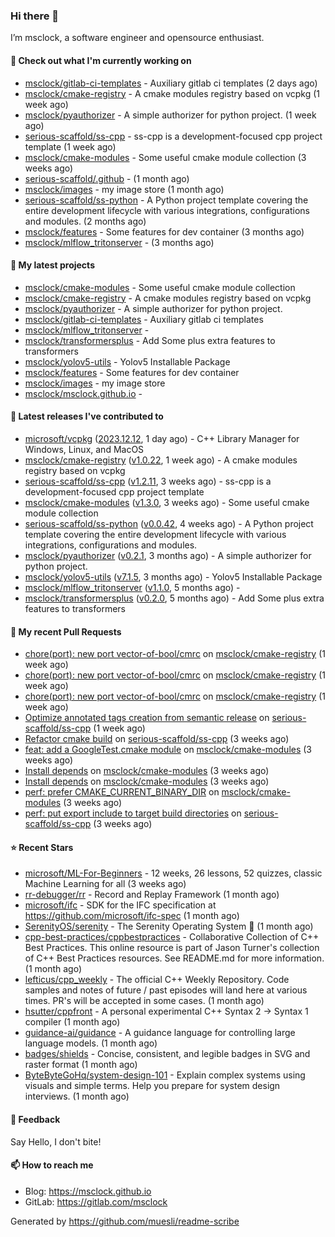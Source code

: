 ### Hi there 👋

I’m msclock, a software engineer and opensource enthusiast.

#### 👷 Check out what I'm currently working on

- [msclock/gitlab-ci-templates](https://github.com/msclock/gitlab-ci-templates) - Auxiliary gitlab ci templates (2 days ago)
- [msclock/cmake-registry](https://github.com/msclock/cmake-registry) - A cmake modules registry based on vcpkg (1 week ago)
- [msclock/pyauthorizer](https://github.com/msclock/pyauthorizer) - A simple authorizer for python project. (1 week ago)
- [serious-scaffold/ss-cpp](https://github.com/serious-scaffold/ss-cpp) - ss-cpp is a development-focused cpp project template (1 week ago)
- [msclock/cmake-modules](https://github.com/msclock/cmake-modules) - Some useful cmake module collection (3 weeks ago)
- [serious-scaffold/.github](https://github.com/serious-scaffold/.github) -  (1 month ago)
- [msclock/images](https://github.com/msclock/images) - my image store (1 month ago)
- [serious-scaffold/ss-python](https://github.com/serious-scaffold/ss-python) - A Python project template covering the entire development lifecycle with various integrations, configurations and modules. (2 months ago)
- [msclock/features](https://github.com/msclock/features) - Some features for dev container (3 months ago)
- [msclock/mlflow_tritonserver](https://github.com/msclock/mlflow_tritonserver) -  (3 months ago)

#### 🌱 My latest projects

- [msclock/cmake-modules](https://github.com/msclock/cmake-modules) - Some useful cmake module collection
- [msclock/cmake-registry](https://github.com/msclock/cmake-registry) - A cmake modules registry based on vcpkg
- [msclock/pyauthorizer](https://github.com/msclock/pyauthorizer) - A simple authorizer for python project.
- [msclock/gitlab-ci-templates](https://github.com/msclock/gitlab-ci-templates) - Auxiliary gitlab ci templates
- [msclock/mlflow_tritonserver](https://github.com/msclock/mlflow_tritonserver) - 
- [msclock/transformersplus](https://github.com/msclock/transformersplus) - Add Some plus extra features to transformers
- [msclock/yolov5-utils](https://github.com/msclock/yolov5-utils) - Yolov5 Installable Package
- [msclock/features](https://github.com/msclock/features) - Some features for dev container
- [msclock/images](https://github.com/msclock/images) - my image store
- [msclock/msclock.github.io](https://github.com/msclock/msclock.github.io) - 

#### 🔭 Latest releases I've contributed to

- [microsoft/vcpkg](https://github.com/microsoft/vcpkg) ([2023.12.12](https://github.com/microsoft/vcpkg/releases/tag/2023.12.12), 1 day ago) - C&#43;&#43; Library Manager for Windows, Linux, and MacOS
- [msclock/cmake-registry](https://github.com/msclock/cmake-registry) ([v1.0.22](https://github.com/msclock/cmake-registry/releases/tag/v1.0.22), 1 week ago) - A cmake modules registry based on vcpkg
- [serious-scaffold/ss-cpp](https://github.com/serious-scaffold/ss-cpp) ([v1.2.11](https://github.com/serious-scaffold/ss-cpp/releases/tag/v1.2.11), 3 weeks ago) - ss-cpp is a development-focused cpp project template
- [msclock/cmake-modules](https://github.com/msclock/cmake-modules) ([v1.3.0](https://github.com/msclock/cmake-modules/releases/tag/v1.3.0), 3 weeks ago) - Some useful cmake module collection
- [serious-scaffold/ss-python](https://github.com/serious-scaffold/ss-python) ([v0.0.42](https://github.com/serious-scaffold/ss-python/releases/tag/v0.0.42), 4 weeks ago) - A Python project template covering the entire development lifecycle with various integrations, configurations and modules.
- [msclock/pyauthorizer](https://github.com/msclock/pyauthorizer) ([v0.2.1](https://github.com/msclock/pyauthorizer/releases/tag/v0.2.1), 3 months ago) - A simple authorizer for python project.
- [msclock/yolov5-utils](https://github.com/msclock/yolov5-utils) ([v7.1.5](https://github.com/msclock/yolov5-utils/releases/tag/v7.1.5), 3 months ago) - Yolov5 Installable Package
- [msclock/mlflow_tritonserver](https://github.com/msclock/mlflow_tritonserver) ([v1.1.0](https://github.com/msclock/mlflow_tritonserver/releases/tag/v1.1.0), 5 months ago) - 
- [msclock/transformersplus](https://github.com/msclock/transformersplus) ([v0.2.0](https://github.com/msclock/transformersplus/releases/tag/v0.2.0), 5 months ago) - Add Some plus extra features to transformers

#### 🔨 My recent Pull Requests

- [chore(port): new port vector-of-bool/cmrc](https://github.com/msclock/cmake-registry/pull/43) on [msclock/cmake-registry](https://github.com/msclock/cmake-registry) (1 week ago)
- [chore(port): new port vector-of-bool/cmrc](https://github.com/msclock/cmake-registry/pull/42) on [msclock/cmake-registry](https://github.com/msclock/cmake-registry) (1 week ago)
- [chore(port): new port vector-of-bool/cmrc](https://github.com/msclock/cmake-registry/pull/41) on [msclock/cmake-registry](https://github.com/msclock/cmake-registry) (1 week ago)
- [Optimize annotated tags creation from semantic release](https://github.com/serious-scaffold/ss-cpp/pull/55) on [serious-scaffold/ss-cpp](https://github.com/serious-scaffold/ss-cpp) (1 week ago)
- [Refactor cmake build](https://github.com/serious-scaffold/ss-cpp/pull/53) on [serious-scaffold/ss-cpp](https://github.com/serious-scaffold/ss-cpp) (3 weeks ago)
- [feat: add a GoogleTest.cmake module](https://github.com/msclock/cmake-modules/pull/19) on [msclock/cmake-modules](https://github.com/msclock/cmake-modules) (3 weeks ago)
- [Install depends](https://github.com/msclock/cmake-modules/pull/16) on [msclock/cmake-modules](https://github.com/msclock/cmake-modules) (3 weeks ago)
- [Install depends](https://github.com/msclock/cmake-modules/pull/15) on [msclock/cmake-modules](https://github.com/msclock/cmake-modules) (3 weeks ago)
- [perf: prefer CMAKE_CURRENT_BINARY_DIR](https://github.com/msclock/cmake-modules/pull/11) on [msclock/cmake-modules](https://github.com/msclock/cmake-modules) (3 weeks ago)
- [perf: put export include to target build directories](https://github.com/serious-scaffold/ss-cpp/pull/50) on [serious-scaffold/ss-cpp](https://github.com/serious-scaffold/ss-cpp) (3 weeks ago)

#### ⭐ Recent Stars

- [microsoft/ML-For-Beginners](https://github.com/microsoft/ML-For-Beginners) - 12 weeks, 26 lessons, 52 quizzes, classic Machine Learning for all (3 weeks ago)
- [rr-debugger/rr](https://github.com/rr-debugger/rr) - Record and Replay Framework (1 month ago)
- [microsoft/ifc](https://github.com/microsoft/ifc) - SDK for the IFC specification at https://github.com/microsoft/ifc-spec (1 month ago)
- [SerenityOS/serenity](https://github.com/SerenityOS/serenity) - The Serenity Operating System 🐞 (1 month ago)
- [cpp-best-practices/cppbestpractices](https://github.com/cpp-best-practices/cppbestpractices) - Collaborative Collection of C&#43;&#43; Best Practices. This online resource is part of Jason Turner&#39;s collection of C&#43;&#43; Best Practices resources. See README.md for more information. (1 month ago)
- [lefticus/cpp_weekly](https://github.com/lefticus/cpp_weekly) - The official C&#43;&#43; Weekly Repository. Code samples and notes of future / past episodes will land here at various times. PR&#39;s will be accepted in some cases. (1 month ago)
- [hsutter/cppfront](https://github.com/hsutter/cppfront) - A personal experimental C&#43;&#43; Syntax 2 -&gt; Syntax 1 compiler (1 month ago)
- [guidance-ai/guidance](https://github.com/guidance-ai/guidance) - A guidance language for controlling large language models. (1 month ago)
- [badges/shields](https://github.com/badges/shields) - Concise, consistent, and legible badges in SVG and raster format (1 month ago)
- [ByteByteGoHq/system-design-101](https://github.com/ByteByteGoHq/system-design-101) - Explain complex systems using visuals and simple terms. Help you prepare for system design interviews. (1 month ago)

#### 💬 Feedback

Say Hello, I don't bite!

#### 📫 How to reach me

- Blog: https://msclock.github.io
- GitLab: https://gitlab.com/msclock

Generated by https://github.com/muesli/readme-scribe
